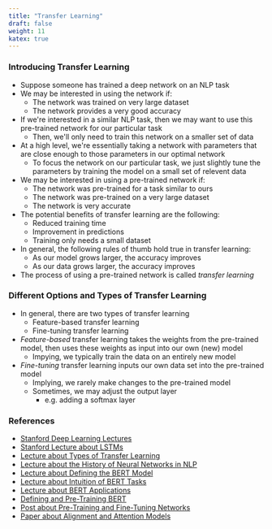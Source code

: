 ```yaml
---
title: "Transfer Learning"
draft: false
weight: 11
katex: true
---
```


### Introducing Transfer Learning
- Suppose someone has trained a deep network on an NLP task
- We may be interested in using the network if:
    - The network was trained on very large dataset
    - The network provides a very good accuracy
- If we're interested in a similar NLP task, then we may want to use this pre-trained network for our particular task
    - Then, we'll only need to train this network on a smaller set of data
- At a high level, we're essentially taking a network with parameters that are close enough to those parameters in our optimal network
    - To focus the network on our particular task, we just slightly tune the parameters by training the model on a small set of relevent data
- We may be interested in using a pre-trained network if:
    - The network was pre-trained for a task similar to ours
    - The network was pre-trained on a very large dataset
    - The network is very accurate
- The potential benefits of transfer learning are the following:
    - Reduced training time
    - Improvement in predictions
    - Training only needs a small dataset
- In general, the following rules of thumb hold true in transfer learning:
    - As our model grows larger, the accuracy improves
    - As our data grows larger, the accuracy improves
- The process of using a pre-trained network is called *transfer learning*

### Different Options and Types of Transfer Learning
- In general, there are two types of transfer learning
    - Feature-based transfer learning
    - Fine-tuning transfer learning
- *Feature-based* transfer learning takes the weights from the pre-trained model, then uses these weights as input into our own (new) model
    - Impying, we typically train the data on an entirely new model
- *Fine-tuning* transfer learning inputs our own data set into the pre-trained model
    - Implying, we rarely make changes to the pre-trained model
    - Sometimes, we may adjust the output layer
        - e.g. adding a softmax layer

### References
- [Stanford Deep Learning Lectures](http://cs224d.stanford.edu/lectures/)
- [Stanford Lecture about LSTMs](http://cs224d.stanford.edu/lectures/CS224d-Lecture9.pdf)
- [Lecture about Types of Transfer Learning](https://www.coursera.org/learn/attention-models-in-nlp/lecture/qMRXX/transfer-learning-in-nlp)
- [Lecture about the History of Neural Networks in NLP](https://www.coursera.org/learn/attention-models-in-nlp/lecture/iPUp8/elmo-gpt-bert-t5)
- [Lecture about Defining the BERT Model](https://www.coursera.org/learn/attention-models-in-nlp/lecture/lZX7F/bidirectional-encoder-representations-from-transformers-bert)
- [Lecture about Intuition of BERT Tasks](https://www.coursera.org/learn/attention-models-in-nlp/lecture/1g8LM/bert-objective)
- [Lecture about BERT Applications](https://www.coursera.org/learn/attention-models-in-nlp/lecture/EMBvt/fine-tuning-bert)
- [Defining and Pre-Training BERT](https://d2l.ai/chapter_natural-language-processing-pretraining/bert-pretraining.html)
- [Post about Pre-Training and Fine-Tuning Networks](https://stats.stackexchange.com/a/193451)
- [Paper about Alignment and Attention Models](https://arxiv.org/pdf/1409.0473.pdf)